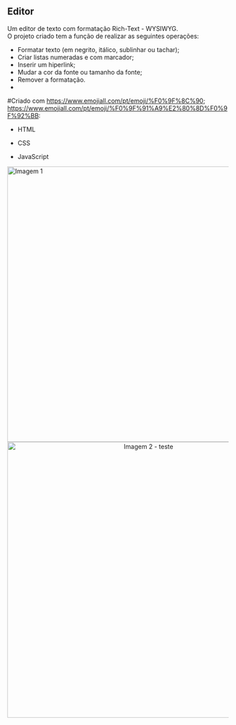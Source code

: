 ## Editor
Um editor de texto com formatação Rich-Text - WYSIWYG. 
<br>
O projeto criado tem a função de realizar as seguintes operações:
- Formatar texto (em negrito, itálico, sublinhar ou tachar);
- Criar listas numeradas e com marcador;
- Inserir um hiperlink;
- Mudar a cor da fonte ou tamanho da fonte;
- Remover a formatação.
- <br>

#Criado com https://www.emojiall.com/pt/emoji/%F0%9F%8C%90; https://www.emojiall.com/pt/emoji/%F0%9F%91%A9%E2%80%8D%F0%9F%92%BB:
- HTML
- CSS
- JavaScript

  <div align= "center">
<img width="626" alt="Imagem 1" src="https://user-images.githubusercontent.com/89019231/152051597-79c6d3b8-1453-4e8a-ae27-89699c5c8cca.png">
  </div>
  <br>
  <div align= "center">
<img width="627" alt="Imagem 2 - teste" src="https://user-images.githubusercontent.com/89019231/152051936-e649257d-a7ab-4c13-9ae9-5f17227147fd.png">
  </div>
